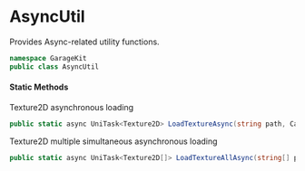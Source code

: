 # AsyncUtil

Provides Async-related utility functions.

```csharp
namespace GarageKit
public class AsyncUtil
```

#### Static Methods

Texture2D asynchronous loading
```csharp
public static async UniTask<Texture2D> LoadTextureAsync(string path, CancellationToken ct = default)
```

Texture2D multiple simultaneous asynchronous loading
```csharp
public static async UniTask<Texture2D[]> LoadTextureAllAsync(string[] paths, CancellationToken ct = default)
```
